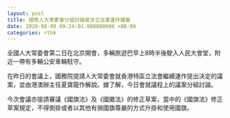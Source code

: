 ```yaml
---
layout: post
title: 據悉人大常委會分組討論或涉立法會運作議案
date: 2020-08-09 09:24:01.000000000 +08:00
categories: rthk
---
```


全國人大常委會第二日在北京開會，多輛旅遊巴早上8時半後駛入人民大會堂，附近一帶有多輛公安車輛駐守。

在昨日的會議上，國務院提請人大常委會就香港特區立法會繼續運作提出決定的議案，並由港澳辦主任夏寶龍作解說。據了解，今日會就議程上的議案分組討論。

今次會議亦提請審議《國旗法》及《國徽法》的修正草案，當中的《國旗法》修正草案規定，不得倒掛或者以其他有損國旗尊嚴的方式升掛和使用國旗。
